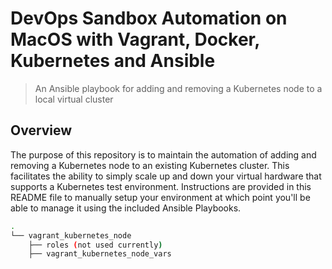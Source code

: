# DevOps Sandbox Automation on MacOS with Vagrant, Docker, Kubernetes and Ansible

> An Ansible playbook for adding and removing a Kubernetes node to a local virtual cluster

## Overview
The purpose of this repository is to maintain the automation of adding and removing a Kubernetes node to an existing Kubernetes cluster.  This facilitates the ability to simply scale up and down your virtual hardware that supports a Kubernetes test environment.  Instructions are provided in this README file to manually setup your environment at which point you'll be able to manage it using the included Ansible Playbooks.

``` sh
.
└── vagrant_kubernetes_node
    ├── roles (not used currently)
    ├── vagrant_kubernetes_node_vars
```
